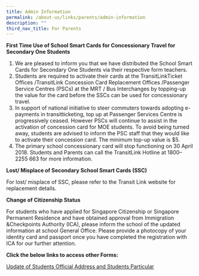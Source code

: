 ```yaml
---
title: Admin Information
permalink: /about-us/links/parents/admin-information
description: ""
third_nav_title: For Parents
---
```

**First Time Use of School Smart Cards for Concessionary Travel for Secondary One Students**

1. We are pleased to inform you that we have distributed the School Smart Cards for Secondary One Students via their respective form teachers.
2. Students are required to activate their cards at the TransitLinkTicket Offices /TransitLink Concession Card Replacement Offices /Passenger Service Centres (PSCs) at the MRT / Bus Interchanges by topping-up the value for the card before the SSCs can be used for concessionary travel.
3. In support of national initiative to steer commuters towards adopting e-payments in transitticketing, top up at Passenger Services Centre is progressively ceased. However PSCs will continue to assist in the activation of concession card for MOE students. To avoid being turned away, students are advised to inform the PSC staff that they would like to activate their concession card. The minimum top-up value is $5.
4. The primary school concessionary card will stop functioning on 30 April 2018. Students and Parents can call the TransitLink Hotline at 1800–2255 663 for more information.

**Lost/ Misplace of Secondary School Smart Cards (SSC)**

For lost/ misplace of SSC, please refer to the Transit Link website for replacement details.

**Change of Citizenship Status**

For students who have applied for Singapore Citizenship or Singapore Permanent Residence and have obtained approval from Immigration &Checkpoints Authority (ICA), please inform the school of the updated information at school General Office.
Please provide a photocopy of your identity card and passport once you have completed the registration with ICA  for our further attention.

**Click the below links to access other Forms:**

[Update of Students Official Address and Students Particular](/files/Update-of-Student-Official-Address.pdf)